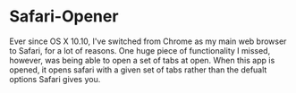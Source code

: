 # Safari-Opener

Ever since OS X 10.10, I've switched from Chrome as my main web browser to Safari, for a lot of reasons. One huge piece of functionality I missed, however, was being able to open a set of tabs at open. 
When this app is opened, it opens safari with a given set of tabs rather than the defualt options Safari gives you.
